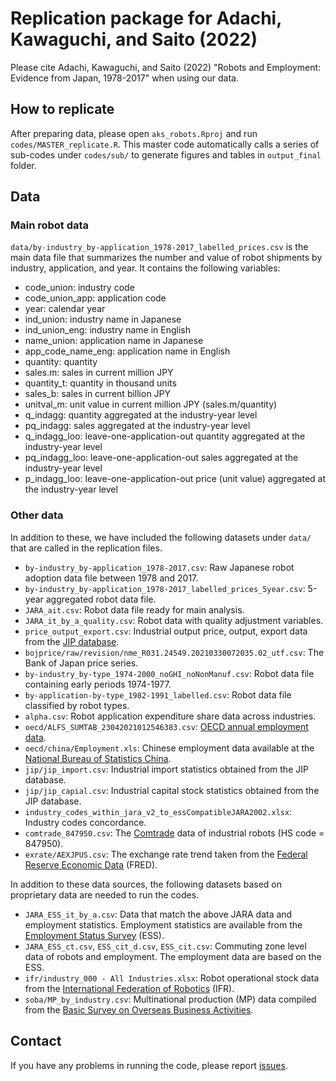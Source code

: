 # Replication package for Adachi, Kawaguchi, and Saito (2022)

Please cite Adachi, Kawaguchi, and Saito (2022) "Robots and Employment: Evidence from Japan, 1978-2017" when using our data.

## How to replicate

After preparing data, please open `aks_robots.Rproj` and run `codes/MASTER_replicate.R`. This master code automatically calls a series of sub-codes under `codes/sub/` to generate figures and tables in `output_final` folder.

## Data

### Main robot data 

`data/by-industry_by-application_1978-2017_labelled_prices.csv` is the main data file that summarizes the number and value of robot shipments by industry, application, and year. It contains the following variables:

- code_union: industry code
- code_union_app: application code
- year: calendar year
- ind_union: industry name in Japanese
- ind_union_eng: industry name in English
- name_union: application name in Japanese
- app_code_name_eng: application name in English
- quantity: quantity
- sales.m: sales in current million JPY
- quantity_t: quantity in thousand units
- sales_b: sales in current billion JPY 
- unitval_m: unit value in current million JPY (sales.m/quantity)
- q_indagg: quantity aggregated at the industry-year level
- pq_indagg: sales aggregated at the industry-year level	
- q_indagg_loo: leave-one-application-out quantity aggregated at the industry-year level 
- pq_indagg_loo: leave-one-application-out sales aggregated at the industry-year level 	
- p_indagg_loo: leave-one-application-out price (unit value) aggregated at the industry-year level

### Other data

In addition to these, we have included the following datasets under `data/` that are called in the replication files.

- `by-industry_by-application_1978-2017.csv`: Raw Japanese robot adoption data file between 1978 and 2017.
- `by-industry_by-application_1978-2017_labelled_prices_5year.csv`: 5-year aggregated robot data file.
-  `JARA_ait.csv`: Robot data file ready for main analysis.
- `JARA_it_by_a_quality.csv`: Robot data with quality adjustment variables.
- `price_output_export.csv`: Industrial output price, output, export data from the [JIP database](https://www.rieti.go.jp/en/database/jip.html).
- `bojprice/raw/revision/nme_R031.24549.20210330072035.02_utf.csv`: The Bank of Japan price series.
- `by-industry_by-type_1974-2000_noGHI_noNonManuf.csv`: Robot data file containing early periods 1974-1977.
- `by-application-by-type_1982-1991_labelled.csv`: Robot data file classified by robot types.
- `alpha.csv`: Robot application expenditure share data across industries.
- `oecd/ALFS_SUMTAB_23042021012546383.csv`: [OECD annual employment data](https://stats.oecd.org/#).
- `oecd/china/Employment.xls`: Chinese employment data available at the [National Bureau of Statistics China](https://data.stats.gov.cn/easyquery.htm?cn=C01).
- `jip/jip_import.csv`: Industrial import statistics obtained from the JIP database.
- `jip/jip_capial.csv`: Industrial capital stock statistics obtained from the JIP database.
- `industry_codes_within_jara_v2_to_essCompatibleJARA2002.xlsx`: Industry codes concordance.
- `comtrade_847950.csv`: The [Comtrade](https://comtrade.un.org/) data of industrial robots (HS code = 847950).
- `exrate/AEXJPUS.csv`: The exchange rate trend taken from the [Federal Reserve Economic Data](https://fred.stlouisfed.org/) (FRED).

In addition to these data sources, the following datasets based on proprietary data are needed to run the codes.

- `JARA_ESS_it_by_a.csv`: Data that match the above JARA data and employment statistics. Employment statistics are available from the [Employment Status Survey](https://www.stat.go.jp/english/data/shugyou/index.html) (ESS).
- `JARA_ESS_ct.csv`, `ESS_cit_d.csv`, `ESS_cit.csv`: Commuting zone level data of robots and employment. The employment data are based on the ESS.
- `ifr/industry_000 - All Industries.xlsx`: Robot operational stock data from the [International Federation of Robotics](https://ifr.org/) (IFR).
- `soba/MP_by_industry.csv`: Multinational production (MP) data compiled from the [Basic Survey on Overseas Business Activities](https://www.meti.go.jp/english/statistics/tyo/kaigaizi/index.html).

## Contact

If you have any problems in running the code, please report [issues](https://github.com/daisukeadachi/aks_robots/issues).
